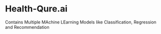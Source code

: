 # Health-Qure.ai

Contains Multiple MAchine LEarning Models like Classification, Regression and Recommendation
